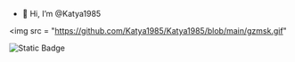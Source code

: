 - 👋 Hi, I’m @Katya1985

<img src = "https://github.com/Katya1985/Katya1985/blob/main/gzmsk.gif"

![Static Badge](https://img.shields.io/badge/py-python-blua?logo=python&color=blue)
